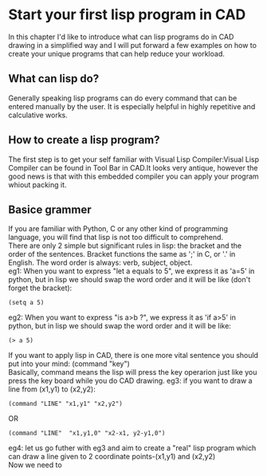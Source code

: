 
# Start your first lisp program in CAD
In this chapter I'd like to introduce what can lisp programs do in CAD drawing in a simplified way and I will put forward a few examples on how to create your unique programs that can help reduce your workload.
## What can lisp do?
Generally speaking lisp programs can do every command that can be entered manually by the user. It is especially helpful in highly repetitive and calculative works.
## How to create a lisp program?
The first step is to get your self familiar with Visual Lisp Compiler:Visual Lisp Compiler can be found in Tool Bar in CAD.It looks very antique, however the good news is that with this embedded compiler you can apply your program whiout packing it.
## Basice grammer
If you are familiar with Python, C or any other kind of programming language, you will find that lisp is not too difficult to comprehend.  
There are only 2 simple but significant rules in lisp: the bracket and the order of the sentences.  Bracket functions the same as ';' in C, or '.' in English. The word order is always: verb, subject, object.  
eg1: When you want to express "let a equals to 5", we express it as 'a=5' in python, but in lisp we should swap the word order and it will be like (don't forget the bracket):
```
(setq a 5) 
```
eg2: When you want to express "is a>b ?", we express it as 'if a>5' in python, but in lisp we should swap the word order and it will be like:  
```
(> a 5)  
```
If you want to apply lisp in CAD, there is one more vital sentence you should put into your mind: (command "key")  
Basically, command means the lisp will press the key operarion just like you press the key board while you do CAD drawing.
eg3: if you want to draw a line from (x1,y1) to (x2,y2):  
```
(command "LINE" "x1,y1" "x2,y2")  
```
OR  
```
(command "LINE"  "x1,y1,0" "x2-x1, y2-y1,0")  
```
eg4: let us go futher with eg3 and aim to create a "real" lisp program which can draw a line given to 2 coordinate points-(x1,y1) and (x2,y2)  
Now we need to 



